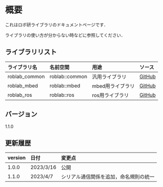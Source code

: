 # 概要

これはロボ研ライブラリのドキュメントページです．

ライブラリの使い方が分からない時などに参照してください．

## ライブラリリスト

| ライブラリ名  | 名前空間       | 用途             | ソース                                                      |
| :------------ | :------------- | :--------------- | :---------------------------------------------------------- |
| roblab_common | roblab::common | 汎用ライブラリ   | [GitHub](https://github.com/shinshu-alps/roblab_common_lib) |
| roblab_mbed   | roblab::mbed   | mbed用ライブラリ | [GitHub](https://github.com/shinshu-alps/roblab_mbed_lib)   |
| roblab_ros    | roblab::ros    | ros用ライブラリ  | [GitHub](https://github.com/shinshu-alps/roblab_ros_lib)    |

## バージョン

1.1.0

## 更新履歴

| version | 日付      | 変更点                                 |
| :------ | :-------- | :------------------------------------- |
| 1.0.0   | 2023/3/16 | 公開                                   |
| 1.1.0   | 2023/4/7  | シリアル通信関係を追加，命名規則の統一 |
